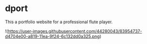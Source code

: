 # dport
This a portfolio website for a professional flute player. 

!(https://user-images.githubusercontent.com/44280043/83954737-d4704e00-a819-11ea-9f24-6c132dd0a325.png)
